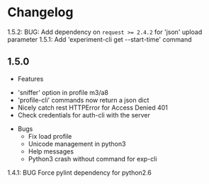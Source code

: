 Changelog
=========

1.5.2: BUG: Add dependency on `request >= 2.4.2` for 'json' upload parameter
1.5.1: Add 'experiment-cli get --start-time' command

1.5.0
-----

+ Features

 * 'sniffer' option in profile m3/a8
 * 'profile-cli' commands now return a json dict
 * Nicely catch rest HTTPError for Access Denied 401
 * Check credentials for auth-cli with the server

 + Bugs
    * Fix load profile
    * Unicode management in python3
    * Help messages
    * Python3 crash without command for exp-cli

1.4.1: BUG Force pylint dependency for python2.6
